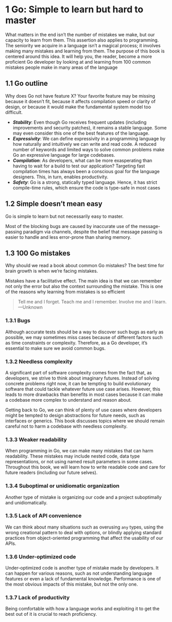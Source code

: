 # 1 Go: Simple to learn but hard to master
What matters in the end isn’t the number of mistakes we make, but our capacity to learn from them. This assertion also applies to programming. The seniority we acquire in a language isn’t a magical process; it involves making many mistakes and learning from them. The purpose of this book is centered around this idea. It will help you, the reader, become a more proficient Go developer by looking at and learning from 100 common mistakes people make in many areas of the language

## 1.1 Go outline
Why does Go not have feature X? Your favorite feature may be missing because it doesn’t fit, because it affects compilation speed or clarity of design, or because it would make the fundamental system model too difficult.

* ***Stability***: Even though Go receives frequent updates (including improvements and security patches), it remains a stable language. Some may even consider this one of the best features of the language.
* ***Expressivity***: We can define expressivity in a programming language by how naturally and intuitively we can write and read code. A reduced number of keywords and limited ways to solve common problems make Go an expressive language for large codebases.
* ***Compilation***: As developers, what can be more exasperating than having to wait for a build to test our application? Targeting fast compilation times has always been a conscious goal for the language designers. This, in turn, enables productivity.
* ***Safety***: Go is a strong, statically typed language. Hence, it has strict compile-time rules, which ensure the code is type-safe in most cases

## 1.2 Simple doesn’t mean easy
Go is simple to learn but not necessarily easy to master.

Most of the blocking bugs are caused by inaccurate use of the message-passing paradigm via channels, despite the belief that message passing is easier to handle and less error-prone than sharing memory.

## 1.3 100 Go mistakes
Why should we read a book about common Go mistakes?
The best time for brain growth is when we’re facing mistakes.

Mistakes have a facilitative effect. The main idea is that we can remember not only the error but also the context surrounding the mistake. This is one of the reasons why learning from mistakes is so efficient

> Tell me and I forget. Teach me and I remember. Involve me and I learn.
 —Unknown

### 1.3.1 Bugs
Although accurate tests should be a way to discover such bugs as early as possible, we may sometimes miss cases because of different factors such as time constraints or complexity. Therefore, as a Go developer, it’s essential to make sure we avoid common bugs.
### 1.3.2 Needless complexity
A significant part of software complexity comes from the fact that, as developers, we strive to think about imaginary futures. Instead of solving concrete problems right now, it can be tempting to build evolutionary software that could tackle whatever future use case arises. However, this leads to more drawbacks than benefits in most cases because it can make a codebase more complex to understand and reason about.

Getting back to Go, we can think of plenty of use cases where developers might be tempted to design abstractions for future needs, such as interfaces or generics. This book discusses topics where we should remain careful not to harm a codebase with needless complexity.

### 1.3.3 Weaker readability
When programming in Go, we can make many mistakes that can harm readability. These mistakes may include nested code, data type representations, or not using named result parameters in some cases. Throughout this book, we will learn how to write readable code and care for future readers (including our future selves).

### 1.3.4 Suboptimal or unidiomatic organization
Another type of mistake is organizing our code and a project suboptimally and unidiomatically.

### 1.3.5 Lack of API convenience
We can think about many situations such as overusing `any` types, using the wrong creational pattern to deal with options, or blindly applying standard practices from object-oriented programming that affect the usability of our APIs.

### 1.3.6 Under-optimized code
Under-optimized code is another type of mistake made by developers. It can happen for various reasons, such as not understanding language features or even a lack of fundamental knowledge. Performance is one of the most obvious impacts of this mistake, but not the only one.

### 1.3.7 Lack of productivity
Being comfortable with how a language works and exploiting it to get the best out of it is crucial to reach proficiency.

